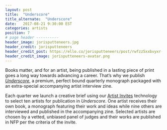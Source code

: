 ```yaml
---
layout: post
title:  "Underscore"
title_alternate:  "Underscore"
date:   2017-08-21 9:30:00 EST
categories: artists
position: 7
# page header ----------
header_image: jorisputteneers.jpg
header_credit: jorisputteneers
header_credit_post: https://ello.co/jorisputteneers/post/rwfzz5xxbvyxr-pjtabq2g
header_credit_image: jorisputteneers-avatar.png
---
```


Books matter, and for an artist, being published in a lasting piece of print goes a long way towards advancing a career. That’s why we publish *[Underscore](https://ello.co/artist-invites/underscore-vol-1)*, a premium, perfect bound quarterly monograph packaged with an extra-special accompanying artist interview zine.

Each quarter we launch a creative brief using our [Artist Invites](/wtf/artist/artist-invites) technology to select ten artists for publication in *Underscore*. One artist receives their own book, a monograph featuring their work and ideas while nine others are interviewed and published in the accompanying zine. Selected artists are chosen by a vetted, unbiased panel of judges and their works are published in NFP per the criteria of the invite.
